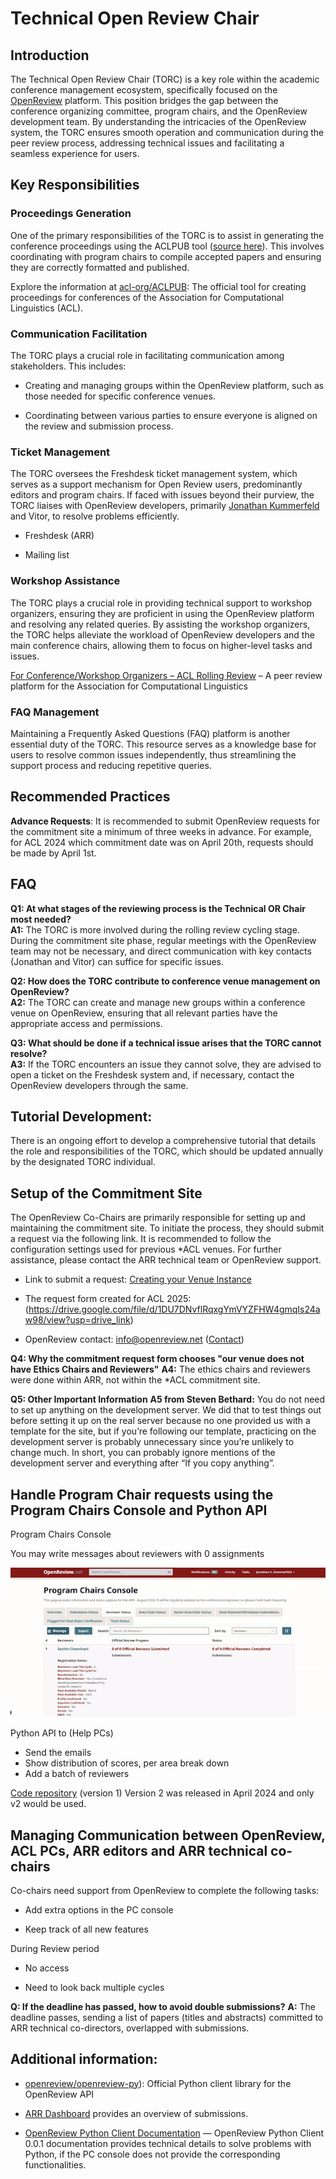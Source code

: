 # Technical Open Review Chair

## Introduction

The Technical Open Review Chair (TORC) is a key role within the academic conference management ecosystem, specifically focused on the [OpenReview](https://openreview.net/) platform. This position bridges the gap between the conference organizing committee, program chairs, and the OpenReview development team. By understanding the intricacies of the OpenReview system, the TORC ensures smooth operation and communication during the peer review process, addressing technical issues and facilitating a seamless experience for users.

## Key Responsibilities

### Proceedings Generation
One of the primary responsibilities of the TORC is to assist in generating the conference proceedings using the ACLPUB tool ([source here](https://github.com/acl-org/ACLPUB)). This involves coordinating with program chairs to compile accepted papers and ensuring they are correctly formatted and published.

Explore the information at [acl-org/ACLPUB](https://github.com/acl-org/ACLPUB): The official tool for creating proceedings for conferences of the Association for Computational Linguistics (ACL).

### Communication Facilitation
The TORC plays a crucial role in facilitating communication among stakeholders. This includes:

* Creating and managing groups within the OpenReview platform, such as those needed for specific conference venues.

* Coordinating between various parties to ensure everyone is aligned on the review and submission process.

### Ticket Management
The TORC oversees the Freshdesk ticket management system, which serves as a support mechanism for Open Review users, predominantly editors and program chairs. If faced with issues beyond their purview, the TORC liaises with OpenReview developers, primarily [Jonathan Kummerfeld](http://j.k.kummerfeld@gmail.com/) and Vitor, to resolve problems efficiently.

* Freshdesk (ARR)

* Mailing list

### Workshop Assistance
The TORC plays a crucial role in providing technical support to workshop organizers, ensuring they are proficient in using the OpenReview platform and resolving any related queries. By assisting the workshop organizers, the TORC helps alleviate the workload of OpenReview developers and the main conference chairs, allowing them to focus on higher-level tasks and issues.

[For Conference/Workshop Organizers – ACL Rolling Review](https://aclrollingreview.org/organizers) – A peer review platform for the Association for Computational Linguistics

### FAQ Management
Maintaining a Frequently Asked Questions (FAQ) platform is another essential duty of the TORC. This resource serves as a knowledge base for users to resolve common issues independently, thus streamlining the support process and reducing repetitive queries.

## Recommended Practices

**Advance Requests**: It is recommended to submit OpenReview requests for the commitment site a minimum of three weeks in advance. For example, for ACL 2024 which commitment date was on April 20th, requests should be made by April 1st.

## FAQ

**Q1: At what stages of the reviewing process is the Technical OR Chair most needed?**  
**A1:** The TORC is more involved during the rolling review cycling stage. During the commitment site phase, regular meetings with the OpenReview team may not be necessary, and direct communication with key contacts (Jonathan and Vitor) can suffice for specific issues.

**Q2: How does the TORC contribute to conference venue management on OpenReview?**  
**A2:** The TORC can create and manage new groups within a conference venue on OpenReview, ensuring that all relevant parties have the appropriate access and permissions.

**Q3: What should be done if a technical issue arises that the TORC cannot resolve?**  
**A3:** If the TORC encounters an issue they cannot solve, they are advised to open a ticket on the Freshdesk system and, if necessary, contact the OpenReview developers through the same.


## Tutorial Development:
There is an ongoing effort to develop a comprehensive tutorial that details the role and responsibilities of the TORC, which should be updated annually by the designated TORC individual.

## Setup of the Commitment Site
The OpenReview Co-Chairs are primarily responsible for setting up and maintaining the commitment site. To initiate the process, they should submit a request via the following link. It is recommended to follow the configuration settings used for previous *ACL venues. For further assistance, please contact the ARR technical team or OpenReview support.

* Link to submit a request: [Creating your Venue Instance](https://docs.openreview.net/getting-started/hosting-a-venue-on-openreview/creating-your-venue-instance-submitting-a-venue-request-form)

* The request form created for ACL 2025: (https://drive.google.com/file/d/1DU7DNvflRqxgYmVYZFHW4gmqIs24aw98/view?usp=drive_link)

* OpenReview contact: info@openreview.net ([Contact](https://openreview.net/contact))

**Q4: Why the commitment request form chooses "our venue does not have Ethics Chairs and Reviewers"** 
**A4:** The ethics chairs and reviewers were done within ARR, not within the *ACL commitment site.

**Q5: Other Important Information**
**A5 from Steven Bethard:** You do not need to set up anything on the development server. We did that to test things out before setting it up on the real server because no one provided us with a template for the site, but if you’re following our template, practicing on the development server is probably unnecessary since you’re unlikely to change much. In short, you can probably ignore mentions of the development server and everything after “If you copy anything”.

## Handle Program Chair requests using the Program Chairs Console and Python API
Program Chairs Console

You may write messages about reviewers with 0 assignments

![Open Review Program Chairs Console](figures/openreview-program-chair.png)

Python API to (Help PCs)
* Send the emails
* Show distribution of scores, per area break down
* Add a batch of reviewers

[Code repository](https://github.com/acl-org/arr-openreview/blob/main/v2/v2_sae_assignments.py) (version 1)
Version 2 was released in April 2024 and only v2 would be used.

## Managing Communication between OpenReview, ACL PCs, ARR editors and ARR technical co-chairs

Co-chairs need support from OpenReview to complete the following tasks:

* Add extra options in the PC console

* Keep track of all new features

During Review period

* No access

* Need to look back multiple cycles

**Q: If the deadline has passed, how to avoid double submissions?** 
**A:** The deadline passes, sending a list of papers (titles and abstracts) committed to ARR technical co-directors, overlapped with submissions.

## Additional information:

* [openreview/openreview-py](https://github.com/openreview/openreview-py)): Official Python client library for the OpenReview API

* [ARR Dashboard](https://stats.aclrollingreview.org/iterations/2024/june/) provides an overview of submissions.

* [OpenReview Python Client Documentation](https://openreview-py.readthedocs.io/en/latest/) — OpenReview Python Client 0.0.1 documentation provides technical details to solve problems with Python, if the PC console does not provide the corresponding functionalities.
